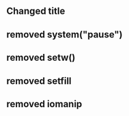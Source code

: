 ## Changed title
## removed system("pause")
## removed setw()
## removed setfill
## removed iomanip
